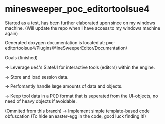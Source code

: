 # minesweeper_poc_editortoolsue4
Started as a test, has been further elaborated upon since on my windows machine.
(Will update the repo when I have access to my windows machine again)


Generated doxygen documentation is located at: poc-editortoolsue4/Plugins/MineSweeperEditor/Documentation/


Goals (finished)

-> Leverage ue4's SlateUI for interactive tools (editors) within the engine. 

-> Store and load session data.

-> Perfomantly handle large amounts of data and objects.

-> Keep tool data in a POD format that is seperated from the UI-objects, no need of heavy objects if avoidable. 

(Ommited from this branch)
-> Implement simple template-based code obfuscation (To hide an easter-egg in the code, good luck finding it!)  
